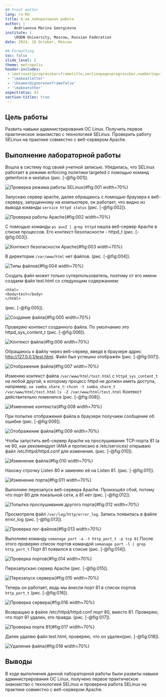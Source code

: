 ```yaml
---
## Front matter
lang: ru-RU
title: 6-ая лабораторная работа
author: |
	Andrianova Marina Georgievna
institute: |
	\RUDN University, Moscow, Russian Federation
date: 2024, 10 October, Moscow

## Formatting
toc: false
slide_level: 2
theme: metropolis
header-includes: 
 - \metroset{progressbar=frametitle,sectionpage=progressbar,numbering=fraction}
 - '\makeatletter'
 - '\beamer@ignorenonframefalse'
 - '\makeatother'
aspectratio: 43
section-titles: true
---
```


## Цель работы

Развить навыки администрирования ОС Linux. Получить первое практическое знакомство с технологией SELinux. Проверить работу SELinux на практике совместно с веб-сервером Apache.

## Выполнение лабораторной работы

Вошла в систему под своей учетной записью. Убедилась, что SELinux работает в режиме enforcing политики targeted с помощью команд getenforce и sestatus (рис. [-@fig:001]).

![Проверка режима работы SELinux](image/1.png){#fig:001 width=70%}

Запускаю сервер apache, далее обращаюсь с помощью браузера к веб-серверу, запущенному на компьютере, он работает, что видно из вывода команды `service httpd status` (рис. [-@fig:002]).

![Проверка работы Apache](image/2.png){#fig:002 width=70%}

С помощью команды `ps auxZ | grep httpd` нашла веб-сервер Apache в списке процессов. Его контекст безопасности - httpd_t (рис. [-@fig:003]).

![Контекст безопасности Apache](image/3.png){#fig:003 width=70%}

В директории `/var/www/html` нет файлов. (рис. [-@fig:004]).

![Типы файлов](image/7.png){#fig:004 width=70%}

Создать файл может только суперпользователь, поэтому от его имени создаем файл test.html cо следующим содержанием:
```
<html>
<body>test</body>
</html>
```
(рис. [-@fig:005]).

![Создание файла](image/8.png){#fig:005 width=70%}

Проверяю контекст созданного файла. По умолчанию это httpd_sys_content_t (рис. [-@fig:006]).

![Контекст файла](image/9.png){#fig:006 width=70%}

Обращаюсь к файлу через веб-сервер, введя в браузере адрес http://127.0.0.1/test.html. Файл был успешно отображён (рис. [-@fig:007]).

![Отображение файла](image/10.png){#fig:007 width=70%}

Изменяю контекст файла `/var/www/html/test.html` с `httpd_sys_content_t` на любой другой, к которому процесс httpd не должен иметь доступа, например, `на samba_share_t`:
`chcon -t samba_share_t /var/www/html/test.html`
`ls -Z /var/www/html/test.html`
Контекст действительно поменялся (рис. [-@fig:008]).

![Изменение контекста](image/12.png){#fig:008 width=70%}

При попытке отображения файла в браузере получаем сообщение об ошибке (рис. [-@fig:009]).

![Отображение файла](image/13.png){#fig:009 width=70%}

Чтобы запустить веб-сервер Apache на прослушивание ТСР-порта 81 (а не 80, как рекомендует IANA и прописано в /etc/services) открываю файл /etc/httpd/httpd.conf для изменения. (рис. [-@fig:010]).

![Изменение файла](image/17.png){#fig:010 width=70%}

Нахожу строчку Listen 80 и заменяю её на Listen 81.  (рис. [-@fig:011]).

![Изменение порта](image/18.png){#fig:011 width=70%}

Выполняю перезапуск веб-сервера Apache. Произошёл сбой, потому что порт 80 для локальной сети, а 81 нет (рис. [-@fig:012]).

![Попытка прослушивания другого порта](image/19.png){#fig:012 width=70%}

Просмотрела файл `/var/log/http/error_log`. Запись появилась в файле error_log (рис. [-@fig:013]).

![Проверка лог-файлов](image/21.png){#fig:013 width=70%}

Выполняю команду
`semanage port -a -t http_port_t -р tcp 81`
После этого проверяю список портов командой
`semanage port -l | grep http_port_t`
Порт 81 появился в списке (рис. [-@fig:014]).

![Проверка портов](image/24.png){#fig:014 width=70%}

Перезапускаю сервер Apache (рис. [-@fig:015]).

![Перезапуск сервера](image/25.png){#fig:015 width=70%}

Теперь он работает, ведь мы внесли порт 81 в список портов `http_port_t` (рис. [-@fig:016]).

![Проверка сервера](image/26.png){#fig:016 width=70%}

Возвращаю в файле /etc/httpd/httpd.conf порт 80, вместо 81. Проверяю, что порт 81 удален, это правда. (рис. [-@fig:017]).

![Проверка порта 81](image/27.png){#fig:017 width=70%}

Далее удаляю файл test.html, проверяю, что он удален(рис. [-@fig:018]).

![Удаление файла](image/28.png){#fig:018 width=70%}

## Выводы

В ходе выполнения данной лабораторной работы были развиты навыки администрирования ОС Linux, получено первое практическое знакомство с технологией SELinux и проверена работа SELinux на практике совместно с веб-сервером Apache.